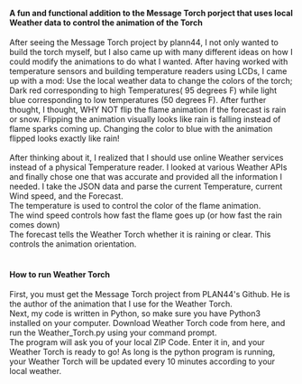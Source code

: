 <br>
<br>
<h4> A fun and functional addition to the Message Torch porject that uses local Weather data to control the animation of the Torch </h4>

After seeing the Message Torch project by plann44, I not only wanted to build the torch myself, but I also came up with many different ideas 
on how I could modify the animations to do what I wanted. After having worked with temperature sensors and building temperature readers using 
LCDs, I came up with a mod: Use the local weather data to change the colors of the torch; Dark red corresponding to high Temperatures( 95 degrees F) 
while light blue corresponding to low temperatures (50 degrees F). After further thought, I thought, WHY NOT flip the flame animation if
the forecast is rain or snow. Flipping the animation visually looks like rain is falling instead of flame sparks coming up. Changing the
color to blue with the animation flipped looks exactly like rain! 
<br>
<br>
After thinking about it, I realized that I should use online Weather services instead of a physical Temperature reader. I looked at various Weather APIs
and finally chose one that was accurate and provided all the information I needed. I take the JSON data and parse the current Temperature, 
current Wind speed, and the Forecast. 
<br>
The temperature is used to control the color of the flame animation.
<br>
The wind speed controls how fast the flame goes up (or how fast the rain comes down)
<br>
The forecast tells the Weather Torch whether it is raining or clear. This controls the animation orientation.
<br>
<br>

<h4> How to run Weather Torch </h4>
First, you must get the Message Torch project from PLAN44's Github. He is the author of the animation that I use for the Weather Torch.
<br>
Next, my code is written in Python, so make sure you have Python3 installed on your computer. Download Weather Torch code from here, and 
run the Weather_Torch.py using your command prompt. 
<br>
The program will ask you of your local ZIP Code. Enter it in, and your Weather Torch is ready to go! As long is the python program is running, 
your Weather Torch will be updated every 10 minutes according to your local weather.


</center> 
</body>
</html>